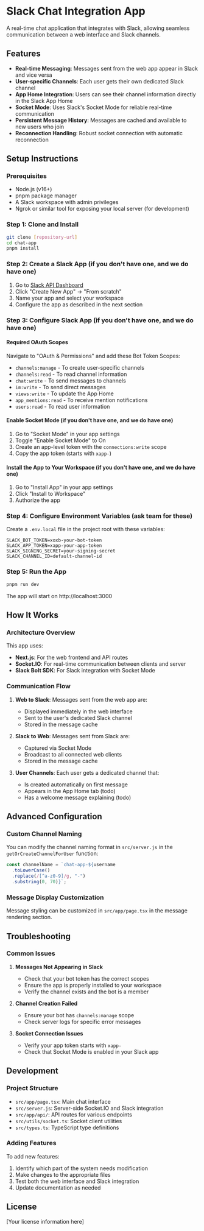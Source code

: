 # Slack Chat Integration App

A real-time chat application that integrates with Slack, allowing seamless communication between a web interface and Slack channels.

## Features

- **Real-time Messaging**: Messages sent from the web app appear in Slack and vice versa
- **User-specific Channels**: Each user gets their own dedicated Slack channel
- **App Home Integration**: Users can see their channel information directly in the Slack App Home
- **Socket Mode**: Uses Slack's Socket Mode for reliable real-time communication
- **Persistent Message History**: Messages are cached and available to new users who join
- **Reconnection Handling**: Robust socket connection with automatic reconnection

## Setup Instructions

### Prerequisites

- Node.js (v16+)
- pnpm package manager
- A Slack workspace with admin privileges
- Ngrok or similar tool for exposing your local server (for development)

### Step 1: Clone and Install

```bash
git clone [repository-url]
cd chat-app
pnpm install
```

### Step 2: Create a Slack App (if you don't have one, and we do have one)

1. Go to [Slack API Dashboard](https://api.slack.com/apps)
2. Click "Create New App" → "From scratch"
3. Name your app and select your workspace
4. Configure the app as described in the next section

### Step 3: Configure Slack App (if you don't have one, and we do have one)

#### Required OAuth Scopes

Navigate to "OAuth & Permissions" and add these Bot Token Scopes:

- `channels:manage` - To create user-specific channels
- `channels:read` - To read channel information
- `chat:write` - To send messages to channels
- `im:write` - To send direct messages
- `views:write` - To update the App Home
- `app_mentions:read` - To receive mention notifications
- `users:read` - To read user information

#### Enable Socket Mode (if you don't have one, and we do have one)

1. Go to "Socket Mode" in your app settings
2. Toggle "Enable Socket Mode" to On
3. Create an app-level token with the `connections:write` scope
4. Copy the app token (starts with `xapp-`)

#### Install the App to Your Workspace (if you don't have one, and we do have one)

1. Go to "Install App" in your app settings
2. Click "Install to Workspace"
3. Authorize the app

### Step 4: Configure Environment Variables (ask team for these)

Create a `.env.local` file in the project root with these variables:

```
SLACK_BOT_TOKEN=xoxb-your-bot-token
SLACK_APP_TOKEN=xapp-your-app-token
SLACK_SIGNING_SECRET=your-signing-secret
SLACK_CHANNEL_ID=default-channel-id
```

### Step 5: Run the App

```bash
pnpm run dev
```

The app will start on http://localhost:3000

## How It Works

### Architecture Overview

This app uses:

- **Next.js**: For the web frontend and API routes
- **Socket.IO**: For real-time communication between clients and server
- **Slack Bolt SDK**: For Slack integration with Socket Mode

### Communication Flow

1. **Web to Slack**: Messages sent from the web app are:

   - Displayed immediately in the web interface
   - Sent to the user's dedicated Slack channel
   - Stored in the message cache

2. **Slack to Web**: Messages sent from Slack are:

   - Captured via Socket Mode
   - Broadcast to all connected web clients
   - Stored in the message cache

3. **User Channels**: Each user gets a dedicated channel that:
   - Is created automatically on first message
   - Appears in the App Home tab (todo)
   - Has a welcome message explaining (todo)

## Advanced Configuration

### Custom Channel Naming

You can modify the channel naming format in `src/server.js` in the `getOrCreateChannelForUser` function:

```javascript
const channelName = `chat-app-${username
  .toLowerCase()
  .replace(/[^a-z0-9]/g, "-")
  .substring(0, 70)}`;
```

### Message Display Customization

Message styling can be customized in `src/app/page.tsx` in the message rendering section.

## Troubleshooting

### Common Issues

1. **Messages Not Appearing in Slack**

   - Check that your bot token has the correct scopes
   - Ensure the app is properly installed to your workspace
   - Verify the channel exists and the bot is a member

2. **Channel Creation Failed**

   - Ensure your bot has `channels:manage` scope
   - Check server logs for specific error messages

3. **Socket Connection Issues**
   - Verify your app token starts with `xapp-`
   - Check that Socket Mode is enabled in your Slack app

## Development

### Project Structure

- `src/app/page.tsx`: Main chat interface
- `src/server.js`: Server-side Socket.IO and Slack integration
- `src/app/api/`: API routes for various endpoints
- `src/utils/socket.ts`: Socket client utilities
- `src/types.ts`: TypeScript type definitions

### Adding Features

To add new features:

1. Identify which part of the system needs modification
2. Make changes to the appropriate files
3. Test both the web interface and Slack integration
4. Update documentation as needed

## License

[Your license information here]
